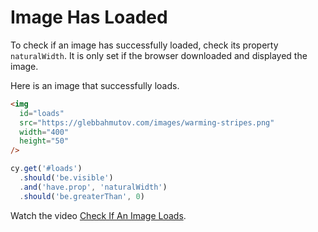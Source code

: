# Image Has Loaded

To check if an image has successfully loaded, check its property `naturalWidth`. It is only set if the browser downloaded and displayed the image.

<!-- fiddle Image has loaded -->

Here is an image that successfully loads.

```html
<img
  id="loads"
  src="https://glebbahmutov.com/images/warming-stripes.png"
  width="400"
  height="50"
/>
```

```js
cy.get('#loads')
  .should('be.visible')
  .and('have.prop', 'naturalWidth')
  .should('be.greaterThan', 0)
```

<!-- fiddle-end -->

Watch the video [Check If An Image Loads](https://youtu.be/R79ai463xIM).
